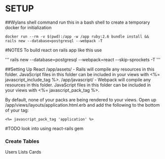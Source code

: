 # SETUP

##Wylans shell command
run this in a bash shell to create a temporary docker for initialization

```
docker run --rm -v $(pwd):/app -w /app ruby:2.6 bundle install && rails new --database=postgresql --webpack -T
```

#NOTES
To build react on rails app like this use

'''
rails new --database=postgresql --webpack=react --skip-sprockets -T
'''

##Setting Up React
/app/assets/ - Rails will compile any resources in this folder. JavaScript files in this folder can be included in your views with <%= javascript_include_tag %>.
/app/javascript/ - Webpack will compile any resources in this folder. JavaScript files in this folder can be included in your views with <%= javascript_pack_tag %>.

By default, none of your packs are being rendered to your views. Open up /app/views/layouts/application.html.erb and add the following to the bottom of your <head> tag:
```
<%= javascript_pack_tag 'application' %>
```



#TODO
look into using react-rails gem
### Create Tables
Users
Lists
Cards